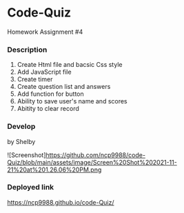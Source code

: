 # Code-Quiz
Homework Assignment #4

### Description
1. Create Html file and bacsic Css style
2. Add JavaScript file
3. Create timer
4. Create question list and answers
5. Add function for button
6. Ability to save user's name and scores
7. Abitity to clear record

### Develop 
by Shelby

![Screenshot]https://github.com/ncp9988/code-Quiz/blob/main/assets/image/Screen%20Shot%202021-11-21%20at%201.26.06%20PM.png

### Deployed link 
 https://ncp9988.github.io/code-Quiz/
 

